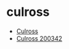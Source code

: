 # culross

 * [Culross](../../index/c/culross-200342.json)
 * [Culross 200342](../../index/c/culross-200342.json)
